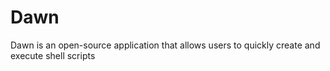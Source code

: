 # Dawn
Dawn is an open-source application that allows users to quickly create and execute shell scripts
